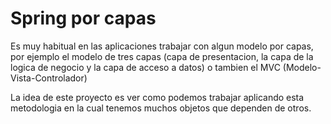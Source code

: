 # Spring por capas

Es muy habitual en las aplicaciones trabajar con algun modelo por capas, por ejemplo el modelo de tres capas (capa de presentacion, la capa de la logica de negocio y la capa de acceso a datos) o tambien el MVC (Modelo-Vista-Controlador)

La idea de este proyecto es ver como podemos trabajar aplicando esta metodologia en la cual tenemos muchos objetos que dependen de otros.